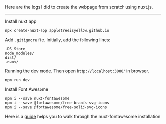 Here are the logs I did to create the webpage from scratch using nuxt.js.

---

Install nuxt app

```
npx create-nuxt-app appletreeisyellow.github.io
```

Add `.gitignore` file. Initially, add the following lines:

```
.DS_Store
node_modules/
dist/
.nuxt/
```

Running the dev mode. Then open `http://localhost:3000/` in browser.

```
npm run dev
```

Install Font Awesome

```
npm i --save nuxt-fontawesome
npm i --save @fortawesome/free-brands-svg-icons
npm i --save @fortawesome/free-solid-svg-icons
```

Here is a [guide](https://medium.com/@kozyreva.hanna/nuxt-js-fontawesome-integration-7ec56b1a41c8) helps you to walk through the nuxt-fontawesome installation
